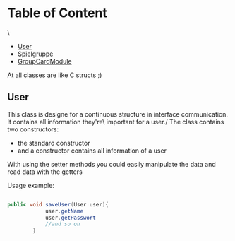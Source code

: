 # Table of Content
\
- [User](#User) 
- [Spielgruppe](#spielgruppe)
- [GroupCardModule](#GroupCardModule)

At all classes are like C structs ;)
## User 

This class is designe for a continuous structure in interface communication. It contains all information they're\ 
important for a user./
The class contains two constructors:
- the standard constructor 
- and a constructor contains all information of a user

With using the setter methods you could easily manipulate the data 
and read data with the getters


Usage example:
```java

public void saveUser(User user){
            user.getName 
            user.getPasswort
            //and so on
        }

```

